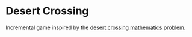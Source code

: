 # Desert Crossing

Incremental game inspired by the [desert crossing mathematics problem.](https://en.wikipedia.org/wiki/Desert_crossing_problem)
